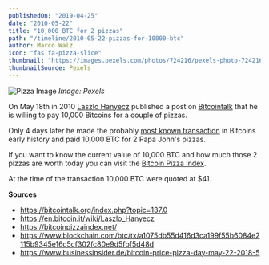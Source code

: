 ```yaml
---
publishedOn: "2019-04-25"
date: "2010-05-22"
title: "10,000 BTC for 2 pizzas"
path: "/timeline/2010-05-22-pizzas-for-10000-btc"
author: Marco Walz
icon: "fas fa-pizza-slice"
thumbnail: "https://images.pexels.com/photos/724216/pexels-photo-724216.jpeg?auto=compress&cs=tinysrgb&dpr=2&w=200"
thumbnailSource: Pexels
---
```


![Pizza Image](https://images.pexels.com/photos/724216/pexels-photo-724216.jpeg?auto=compress&cs=tinysrgb&dpr=2&w=400)
*Image: Pexels*

On May 18th in 2010 [Laszlo Hanyecz](https://en.bitcoin.it/wiki/Laszlo_Hanyecz) published a post on [Bitcointalk](https://bitcointalk.org/index.php?topic=137.0) that he is willing to pay 10,000 Bitcoins for a couple of pizzas.

Only 4 days later he made the probably [most known transaction](https://www.blockchain.com/btc/tx/a1075db55d416d3ca199f55b6084e2115b9345e16c5cf302fc80e9d5fbf5d48d) in Bitcoins early history and paid 10,000 BTC for 2 Papa John's pizzas.

If you want to know the current value of 10,000 BTC and how much those 2 pizzas are worth today you can visit the [Bitcoin Pizza Index](https://bitcoinpizzaindex.net/).

At the time of the transaction 10,000 BTC were quoted at $41.

**Sources**
- https://bitcointalk.org/index.php?topic=137.0
- https://en.bitcoin.it/wiki/Laszlo_Hanyecz
- https://bitcoinpizzaindex.net/
- https://www.blockchain.com/btc/tx/a1075db55d416d3ca199f55b6084e2115b9345e16c5cf302fc80e9d5fbf5d48d
- https://www.businessinsider.de/bitcoin-price-pizza-day-may-22-2018-5